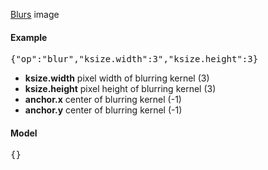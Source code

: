 [Blurs](http://docs.opencv.org/modules/imgproc/doc/filtering.html?highlight=blur#blur) image

#### Example
<pre>{"op":"blur","ksize.width":3","ksize.height":3}</pre>

* **ksize.width** pixel width of blurring kernel (3)
* **ksize.height** pixel height of blurring kernel (3)
* **anchor.x** center of blurring kernel (-1)
* **anchor.y** center of blurring kernel (-1)

#### Model
<pre>{}</pre>